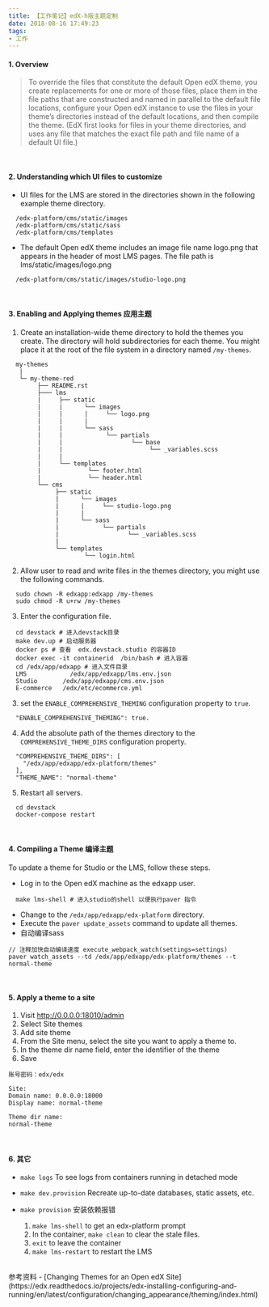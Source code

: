 ```yaml
---
title: 【工作笔记】edX-h版主题定制
date: 2018-08-16 17:49:23
tags:
- 工作
---
```


#### 1. Overview
> To override the files that constitute the default Open edX theme, you create replacements for one or more of those files, place them in the file paths that are constructed and named in parallel to the default file locations, configure your Open edX instance to use the files in your theme’s directories instead of the default locations, and then compile the theme.
(EdX first looks for files in your theme directories, and uses any file that matches the exact file path and file name of a default UI file.)

<br>

#### 2. Understanding which UI files to customize 
- UI files for the LMS are stored in the directories shown in the following example theme directory.
```
  /edx-platform/cms/static/images
  /edx-platform/cms/static/sass
  /edx-platform/cms/templates
```

- The default Open edX theme includes an image file name logo.png that appears in the header of most LMS pages. The file path is lms/static/images/logo.png
```
  /edx-platform/cms/static/images/studio-logo.png
```
<br>

#### 3. Enabling and Applying themes 应用主题
1. Create an installation-wide theme directory to hold the themes you create. The directory will hold subdirectories for each theme. You might place it at the root of the file system in a directory named `/my-themes`.
```
  my-themes
   |
   └─ my-theme-red
        ├── README.rst
        ├─── lms
        |     ├── static
        |     |      └── images
        |     |      |     └── logo.png
        |     |      |
        |     |      └── sass
        |     |            └── partials
        |     |                   └── base
        |     |                        └── _variables.scss
        |     |
        |     └── templates
        |             └── footer.html
        |             └── header.html
        └── cms
             ├── static
             |      └── images
             |      |     └── studio-logo.png
             |      |
             |      └── sass
             |            └── partials
             |                   └── _variables.scss
             |
             └── templates
                     └── login.html
```

2. Allow user to read and write files in the themes directory, you might use the following commands.
```
  sudo chown -R edxapp:edxapp /my-themes
  sudo chmod -R u+rw /my-themes
```

3. Enter the configuration file.
```
  cd devstack # 进入devstack目录
  make dev.up # 启动服务器
  docker ps # 查看  edx.devstack.studio 的容器ID
  docker exec -it containerid  /bin/bash # 进入容器
  cd /edx/app/edxapp # 进入文件目录
  LMS	         /edx/app/edxapp/lms.env.json
  Studio       /edx/app/edxapp/cms.env.json
  E-commerce   /edx/etc/ecommerce.yml
```

3. set the `ENABLE_COMPREHENSIVE_THEMING` configuration property to `true`.
```
  "ENABLE_COMPREHENSIVE_THEMING": true.
```

4. Add the absolute path of the themes directory to the `COMPREHENSIVE_THEME_DIRS` configuration property.
```
  "COMPREHENSIVE_THEME_DIRS": [
    "/edx/app/edxapp/edx-platform/themes"
  ],
  "THEME_NAME": "normal-theme"
```

5. Restart all servers.
```
  cd devstack 
  docker-compose restart
```
<br>

#### 4. Compiling a Theme 编译主题
To update a theme for Studio or the LMS, follow these steps.
- Log in to the Open edX machine as the edxapp user.
```
  make lms-shell # 进入studio的shell 以便执行paver 指令
```
- Change to the `/edx/app/edxapp/edx-platform` directory.
- Execute the `paver update_assets` command to update all themes.
- 自动编译sass
```
// 注释加快自动编译速度 execute_webpack_watch(settings=settings)
paver watch_assets --td /edx/app/edxapp/edx-platform/themes --t normal-theme
```
<br>

#### 5. Apply a theme to a site
1. Visit http://0.0.0.0:18010/admin
2. Select Site themes
3. Add site theme
4. From the Site menu, select the site you want to apply a theme to.
5. In the theme dir name field, enter the identifier of the theme
6. Save
```
账号密码：edx/edx

Site:
Domain name: 0.0.0.0:18000
Display name: normal-theme

Theme dir name:
normal-theme
```
<br>

#### 6. 其它
- `make logs`
To see logs from containers running in detached mode

- `make dev.provision`
Recreate up-to-date databases, static assets, etc.

- `make provision` 安装依赖报错
  1. `make lms-shell` to get an edx-platform prompt
  2. In the container, `make clean` to clear the stale files.
  3. `exit` to leave the container
  4. `make lms-restart` to restart the LMS

<br>
参考资料
- [Changing Themes for an Open edX Site](https://edx.readthedocs.io/projects/edx-installing-configuring-and-running/en/latest/configuration/changing_appearance/theming/index.html)